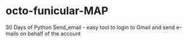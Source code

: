 # octo-funicular-MAP


30 Days of Python
Send_email - easy tool to login to Gmail and send e-mails on behalf of the account